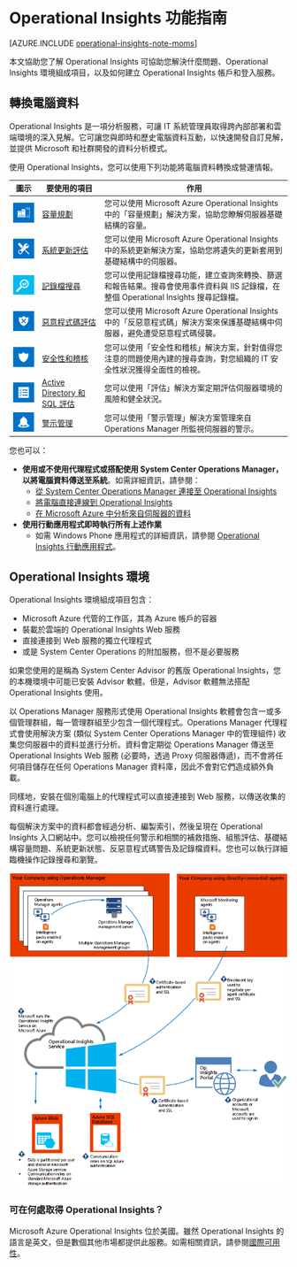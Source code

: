 <properties
	pageTitle="Operational Insights 功能指南"
	description="Operational Insights 是一項分析服務，可讓 IT 系統管理員取得跨內部部署和雲端環境的深入見解。它可讓您與即時和歷史電腦資料互動，以快速開發自訂見解，並提供 Microsoft 和社群開發的資料分析模式。"
	services="operational-insights"
	documentationCenter=""
	authors="bandersmsft"
	manager="jwhit"
	editor=""/>

<tags
	ms.service="operational-insights"
	ms.workload="na"
	ms.tgt_pltfrm="na"
	ms.devlang="na"
	ms.topic="get-started-article"
	ms.date="09/10/2015"
	ms.author="banders"/>

# Operational Insights 功能指南

[AZURE.INCLUDE [operational-insights-note-moms](../../includes/operational-insights-note-moms.md)]

本文協助您了解 Operational Insights 可協助您解決什麼問題、Operational Insights 環境組成項目，以及如何建立 Operational Insights 帳戶和登入服務。

## 轉換電腦資料

Operational Insights 是一項分析服務，可讓 IT 系統管理員取得跨內部部署和雲端環境的深入見解。它可讓您與即時和歷史電腦資料互動，以快速開發自訂見解，並提供 Microsoft 和社群開發的資料分析模式。

使用 Operational Insights，您可以使用下列功能將電腦資料轉換成營運情報。


|**圖示** | **要使用的項目** | **作用**|
|---|---|---|
|![](./media/operational-insights-feature-guide/cap-plan.png) | [容量規劃](operational-insights-capacity.md) | 您可以使用 Microsoft Azure Operational Insights 中的「容量規劃」解決方案，協助您瞭解伺服器基礎結構的容量。 |
| ![](./media/operational-insights-feature-guide/update.png) | [系統更新評估](operational-insights-updates.md) | 您可以使用 Microsoft Azure Operational Insights 中的系統更新解決方案，協助您將遺失的更新套用到基礎結構中的伺服器。 |
| ![](./media/operational-insights-feature-guide/log-search.png) | [記錄檔搜尋](operational-insights-search.md) | 您可以使用記錄檔搜尋功能，建立查詢來轉換、篩選和報告結果。搜尋會使用事件資料與 IIS 記錄檔，在整個 Operational Insights 搜尋記錄檔。 |
| ![](./media/operational-insights-feature-guide/malware.png) | [惡意程式碼評估](operational-insights-antimalware.md) | 您可以使用 Microsoft Azure Operational Insights 中的「反惡意程式碼」解決方案來保護基礎結構中伺服器，避免遭受惡意程式碼侵襲。 |
| ![](./media/operational-insights-feature-guide/sec-audit.png) | [安全性和稽核](operational-insights-security-audit.md) | 您可以使用「安全性和稽核」解決方案，針對值得您注意的問題使用內建的搜尋查詢，對您組織的 IT 安全性狀況獲得全面性的檢視。 |
| ![](./media/operational-insights-feature-guide/assessment.png) | [Active Directory 和 SQL 評估](operational-insights-assessment.md) | 您可以使用「評估」解決方案定期評估伺服器環境的風險和健全狀況。 |
| ![](./media/operational-insights-feature-guide/alert.png) | [警示管理](operational-insights-alerts.md) | 您可以使用「警示管理」解決方案管理來自 Operations Manager 所監視伺服器的警示。 |


您也可以：

- **使用或不使用代理程式或搭配使用 System Center Operations Manager，以將電腦資料傳送至系統**。如需詳細資訊，請參閱：
	- [從 System Center Operations Manager 連接至 Operational Insights](operational-insights-connect-scom.md)
	- [將電腦直接連線到 Operational Insights](operational-insights-direct-agent.md)
	- [在 Microsoft Azure 中分析來自伺服器的資料](operational-insights-analyze-data-azure.md)
- **使用行動應用程式即時執行所有上述作業**
	- 如需 Windows Phone 應用程式的詳細資訊，請參閱 [Operational Insights 行動應用程式](http://www.windowsphone.com/zh-TW/store/app/operational-insights/4823b935-83ce-466c-82bb-bd0a3f58d865)。

## Operational Insights 環境

Operational Insights 環境組成項目包含：

- Microsoft Azure 代管的工作區，其為 Azure 帳戶的容器
- 裝載於雲端的 Operational Insights Web 服務
- 直接連接到 Web 服務的獨立代理程式
- 或是 System Center Operations 的附加服務，但不是必要服務


如果您使用的是稱為 System Center Advisor 的舊版 Operational Insights，您的本機環境中可能已安裝 Advisor 軟體。但是，Advisor 軟體無法搭配 Operational Insights 使用。

以 Operations Manager 服務形式使用 Operational Insights 軟體會包含一或多個管理群組，每一管理群組至少包含一個代理程式。Operations Manager 代理程式會使用解決方案 (類似 System Center Operations Manager 中的管理組件) 收集您伺服器中的資料並進行分析。資料會定期從 Operations Manager 傳送至 Operational Insights Web 服務 (必要時，透過 Proxy 伺服器傳遞)，而不會將任何項目儲存在任何 Operations Manager 資料庫，因此不會對它們造成額外負載。

同樣地，安裝在個別電腦上的代理程式可以直接連接到 Web 服務，以傳送收集的資料進行處理。

每個解決方案中的資料都會經過分析、編製索引，然後呈現在 Operational Insights 入口網站中。您可以檢視任何警示和相關的補救措施、組態評估、基礎結構容量問題、系統更新狀態、反惡意程式碼警告及記錄檔資料。您也可以執行詳細臨機操作記錄搜尋和瀏覽。

![Operational Insights 概觀圖表的影像](./media/operational-insights-feature-guide/environment.png)

### 可在何處取得 Operational Insights？
Microsoft Azure Operational Insights 位於美國。雖然 Operational Insights 的語言是英文，但是數個其他市場都提供此服務。如需相關資訊，請參閱[國際可用性](http://go.microsoft.com/fwlink/?LinkId=229842)。

<!---HONumber=Sept15_HO3-->